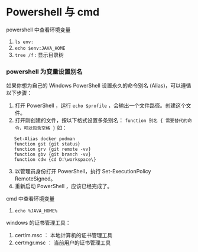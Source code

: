 # Powershell 与 cmd

powershell 中查看环境变量
1. `ls env:`
2. `echo $env:JAVA_HOME`
3. `tree /f` : 显示目录树

### powershell 为变量设置别名
如果你想为自己的 Windows PowerShell 设置永久的命令别名 (Alias)，可以遵循以下步骤：

1. 打开 PowerShell ，运行 `echo $profile` ，会输出一个文件路径。创建这个文件。
2. 打开刚创建的文件，按以下格式设置多条别名：
 ```function 别名 { 需要替代的命令，可以包含空格 }```
 如：
 ```
 	Set-Alias docker podman
    function gst {git status}
    function grv {git remote -vv}
    function gbv {git branch -vv}
    function cdw {cd D:\workspace\}
 ```
3. 以管理员身份打开 PowerShell，执行 Set-ExecutionPolicy RemoteSigned。
4. 重新启动 PowerShell ，应该已经完成了。

cmd 中查看环境变量
1. `echo %JAVA_HOME%`

windows 的证书管理工具：
1. certlm.msc ： 本地计算机的证书管理工具
2. certmgr.msc ： 当前用户的证书管理工具